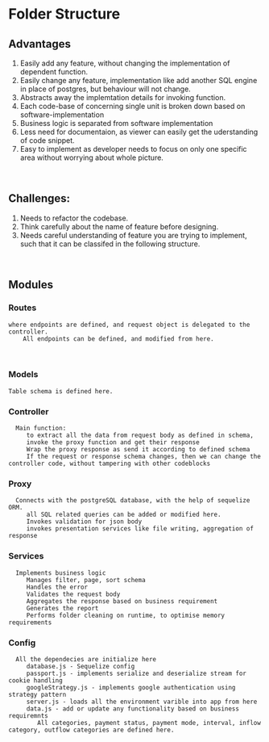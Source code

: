 # Folder Structure

## Advantages

1. Easily add any feature, without changing the implementation of dependent function.
2. Easily change any feature, implementation like add another SQL engine in place of postgres, but behaviour will not change.
3. Abstracts away the implemtation details for invoking function.
4. Each code-base of concerning single unit is broken down based on software-implementation
5. Business logic is separated from software implementation
6. Less need for documentaion, as viewer can easily get the uderstanding of code snippet.
7. Easy to implement as developer needs to focus on only one specific area without worrying about whole picture.

<br>

## Challenges:
1. Needs to refactor the codebase.
2. Think carefully about the name of feature before designing.
3. Needs careful understanding of feature you are trying to implement, such that it can be classifed in the following structure.

<br>

## Modules

### Routes
    where endpoints are defined, and request object is delegated to the controller.
        All endpoints can be defined, and modified from here.
<br>

### Models
    Table schema is defined here.


### Controller
      Main function:
         to extract all the data from request body as defined in schema, 
         invoke the proxy function and get their response
         Wrap the proxy response as send it according to defined schema
         If the request or response schema changes, then we can change the controller code, without tampering with other codeblocks


### Proxy
      Connects with the postgreSQL database, with the help of sequelize ORM.
         all SQL related queries can be added or modified here.
         Invokes validation for json body
         invokes presentation services like file writing, aggregation of response


### Services
      Implements business logic
         Manages filter, page, sort schema
         Handles the error
         Validates the request body
         Aggregates the response based on business requirement
         Generates the report
         Performs folder cleaning on runtime, to optimise memory requirements


### Config
      All the dependecies are initialize here
         database.js - Sequelize config
         passport.js - implements serialize and deserialize stream for cookie handling
         googleStrategy.js - implements google authentication using strategy pattern
         server.js - loads all the environment varible into app from here
         data.js - add or update any functionality based on business requiremnts
            All categories, payment status, payment mode, interval, inflow category, outflow categories are defined here.
